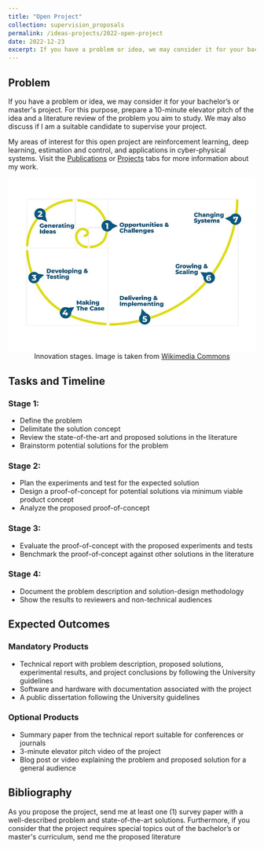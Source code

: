 ```yaml
---
title: "Open Project"
collection: supervision_proposals
permalink: /ideas-projects/2022-open-project
date: 2022-12-23
excerpt: If you have a problem or idea, we may consider it for your bachelor’s or master's project.
---
```


## Problem
If you have a problem or idea, we may consider it for your bachelor’s or master's project. For this purpose, prepare a 10-minute elevator pitch of the idea and a literature review of the problem you aim to study. We may also discuss if I am a suitable candidate to supervise your project.

My areas of interest for this open project are reinforcement learning, deep learning, estimation and control, and applications in cyber-physical systems. Visit the <a href="/publications/">Publications</a> or <a href="/portfolio/">Projects</a> tabs for more information about my work.

<div style="text-align: center;">
    <img src="/images/Innovation_stages.jpg"
        alt="Innovation stages."
        style="display: block; margin-left: auto; margin-right: auto;" />
    <figcaption>Innovation stages. Image is taken from <a href="https://commons.wikimedia.org/wiki/File:Innovation_stages.jpg">Wikimedia Commons</a></figcaption>
</div>

## Tasks and Timeline

### Stage 1:
* Define the problem
* Delimitate the solution concept
* Review the state-of-the-art and proposed solutions in the literature
* Brainstorm potential solutions for the problem

### Stage 2:
* Plan the experiments and test for the expected solution 
* Design a proof-of-concept for potential solutions via minimum viable product concept
* Analyze the proposed proof-of-concept

### Stage 3: 
* Evaluate the proof-of-concept with the proposed experiments and tests
* Benchmark the proof-of-concept against other solutions in the literature

### Stage 4: 
* Document the problem description and solution-design methodology
* Show the results to reviewers and non-technical audiences

## Expected Outcomes

### Mandatory Products
* Technical report with problem description, proposed solutions, experimental results, and project conclusions by following the University guidelines
* Software and hardware with documentation associated with the project
* A public dissertation following the University guidelines

### Optional Products
* Summary paper from the technical report suitable for conferences or journals
* 3-minute elevator pitch video of the project
* Blog post or video explaining the problem and proposed solution for a general audience

## Bibliography
As you propose the project, send me at least one (1) survey paper with a well-described problem and state-of-the-art solutions. Furthermore, if you consider that the project requires special topics out of the bachelor’s or master's curriculum, send me the proposed literature